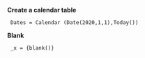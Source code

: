 **Create a calendar table**

     Dates = Calendar (Date(2020,1,1),Today())

**Blank**

     _x = {blank()}


